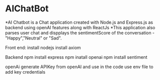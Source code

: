 # AIChatBot
*AI Chatbot is a Chat application created with Node.js and Express.js as backend using openAI features along with ReactJs
*This application also parses user chat and dispplays the sentimentScore of the conversation -"Happy","Neutral" or "Sad".

Front end:
install nodejs
install axiom

Backend
npm install express
npm inatall openai
npm install sentiment

openAi
generate APIKey from openAI and use in the code
use env file to add key credentials
